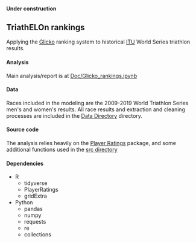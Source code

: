 #### Under construction

## TriathELOn rankings
Applying the [Glicko](http://www.glicko.net/glicko.html) ranking system to historical [ITU](https://triathlon.org/) World Series triathlon results.

#### Analysis
Main analysis/report is at [Doc/Glicko_rankings.ipynb](https://github.com/zanderhinton/TriathELOn_rankings/blob/master/Doc/Glicko_rankings.ipynb)

#### Data 
Races included in the modeling are the 2009-2019 World Triathlon Series men's and women's results. All race results and extraction and cleaning processes are included in the [Data Directory](https://github.com/zanderhinton/TriathELOn_rankings/blob/master/data/README_data.md) directory. 

#### Source code
The analysis relies heavily on the [Player Ratings](https://cran.r-project.org/web/packages/PlayerRatings/PlayerRatings.pdf) package, and some additional functions used in the [src directory](https://github.com/zanderhinton/TriathELOn_rankings/tree/master/src)

#### Dependencies
- R 
    - tidyverse
    - PlayerRatings
    - gridExtra
- Python
    - pandas
    - numpy
    - requests
    - re
    - collections
    


